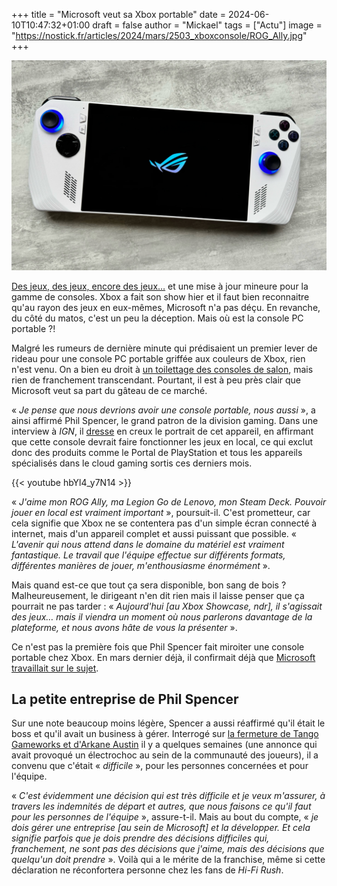 +++
title = "Microsoft veut sa Xbox portable"
date = 2024-06-10T10:47:32+01:00
draft = false
author = "Mickael"
tags = ["Actu"]
image = "https://nostick.fr/articles/2024/mars/2503_xboxconsole/ROG_Ally.jpg"
+++

![Asus ROG Ally](ROG_Ally.jpg "Imaginez ça, mais en vert.")

[Des jeux, des jeux, encore des jeux…](https://nostick.fr/articles/2024/juin/0906-doom-gears-of-war-perfect-dark-xbox-artillerie-lourde/) et une mise à jour mineure pour la gamme de consoles. Xbox a fait son show hier et il faut bien reconnaitre qu'au rayon des jeux en eux-mêmes, Microsoft n'a pas déçu. En revanche, du côté du matos, c'est un peu la déception. Mais où est la console PC portable ?!

Malgré les rumeurs de dernière minute qui prédisaient un premier lever de rideau pour une console PC portable griffée aux couleurs de Xbox, rien n'est venu. On a bien eu droit à [un toilettage des consoles de salon](https://nostick.fr/articles/2024/juin/0906-microsoft-revoit-sa-gamme-xbox/), mais rien de franchement transcendant. Pourtant, il est à peu près clair que Microsoft veut sa part du gâteau de ce marché.

« *Je pense que nous devrions avoir une console portable, nous aussi* », a ainsi affirmé Phil Spencer, le grand patron de la division gaming. Dans une interview à *IGN*, il [dresse](https://www.ign.com/articles/the-big-phil-spencer-ign-live-interview-on-the-health-of-xbox-handhelds-and-more) en creux le portrait de cet appareil, en affirmant que cette console devrait faire fonctionner les jeux en local, ce qui exclut donc des produits comme le Portal de PlayStation et tous les appareils spécialisés dans le cloud gaming sortis ces derniers mois.

{{< youtube hbYl4_y7N14 >}} 

« *J'aime mon ROG Ally, ma Legion Go de Lenovo, mon Steam Deck. Pouvoir jouer en local est vraiment important* », poursuit-il. C'est prometteur, car cela signifie que Xbox ne se contentera pas d'un simple écran connecté à internet, mais d'un appareil complet et aussi puissant que possible. « *L'avenir qui nous attend dans le domaine du matériel est vraiment fantastique. Le travail que l'équipe effectue sur différents formats, différentes manières de jouer, m'enthousiasme énormément* ».

Mais quand est-ce que tout ça sera disponible, bon sang de bois ? Malheureusement, le dirigeant n'en dit rien mais il laisse penser que ça pourrait ne pas tarder : « *Aujourd'hui [au Xbox Showcase, ndr], il s'agissait des jeux… mais il viendra un moment où nous parlerons davantage de la plateforme, et nous avons hâte de vous la présenter* ».

Ce n'est pas la première fois que Phil Spencer fait miroiter une console portable chez Xbox. En mars dernier déjà, il confirmait déjà que [Microsoft travaillait sur le sujet](https://nostick.fr/articles/2024/mars/2503_xboxconsole/).

## La petite entreprise de Phil Spencer

Sur une note beaucoup moins légère, Spencer a aussi réaffirmé qu'il était le boss et qu'il avait un business à gérer. Interrogé sur [la fermeture de Tango Gameworks et d'Arkane Austin](https://nostick.fr/articles/2024/mai/0705-fin-de-partie-pour-arkane-austin-et-tango-gameworks/) il y a quelques semaines (une annonce qui avait provoqué un électrochoc au sein de la communauté des joueurs), il a convenu que c'était « *difficile* », pour les personnes concernées et pour l'équipe.

« *C'est évidemment une décision qui est très difficile et je veux m'assurer, à travers les indemnités de départ et autres, que nous faisons ce qu'il faut pour les personnes de l'équipe* », assure-t-il. Mais au bout du compte, « *je dois gérer une entreprise [au sein de Microsoft] et la développer. Et cela signifie parfois que je dois prendre des décisions difficiles qui, franchement, ne sont pas des décisions que j'aime, mais des décisions que quelqu'un doit prendre* ». Voilà qui a le mérite de la franchise, même si cette déclaration ne réconfortera personne chez les fans de *Hi-Fi Rush*.